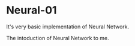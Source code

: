# Neural-01
It's very basic implementation of Neural Network.

The intoduction of Neural Network to me.
